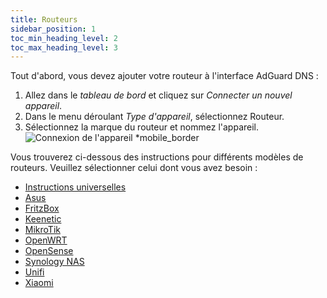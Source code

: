 ```yaml
---
title: Routeurs
sidebar_position: 1
toc_min_heading_level: 2
toc_max_heading_level: 3
---
```


Tout d'abord, vous devez ajouter votre routeur à l'interface AdGuard DNS :

1. Allez dans le _tableau de bord_ et cliquez sur _Connecter un nouvel appareil_.
2. Dans le menu déroulant _Type d'appareil_, sélectionnez Routeur.
3. Sélectionnez la marque du routeur et nommez l'appareil.
    ![Connexion de l'appareil \*mobile_border](https://cdn.adtidy.org/content/kb/dns/private/new_dns/connect/choose_router.png)

Vous trouverez ci-dessous des instructions pour différents modèles de routeurs. Veuillez sélectionner celui dont vous avez besoin :

- [Instructions universelles](/private-dns/connect-devices/routers/universal.md)
- [Asus](/private-dns/connect-devices/routers/asus.md)
- [FritzBox](/private-dns/connect-devices/routers/fritzbox.md)
- [Keenetic](/private-dns/connect-devices/routers/keenetic.md)
- [MikroTik](/private-dns/connect-devices/routers/mikrotik.md)
- [OpenWRT](/private-dns/connect-devices/routers/openwrt.md)
- [OpenSense](/private-dns/connect-devices/routers/opnsense.md)
- [Synology NAS](/private-dns/connect-devices/routers/synology-nas.md)
- [Unifi](/private-dns/connect-devices/routers/unifi.md)
- [Xiaomi](/private-dns/connect-devices/routers/xiaomi.md)
